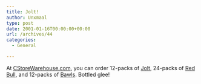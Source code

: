 ```yaml
---
title: Jolt!
author: Unxmaal
type: post
date: 2001-01-16T00:00:00+00:00
url: /archives/44
categories:
  - General

---
```

At [CStoreWarehouse.com][1], you can order 12-packs of [Jolt][2], 24-packs of [Red Bull][3], and 12-packs of [Bawls][4]. Bottled glee!

 [1]: http://www.cstorewarehouse.com
 [2]: http://www.cstorewarehouse.com/Merchant2/merchant.mv?Screen=CTGY&Store_Code=CSW&Category_Code=e_Energy+Sodas
 [3]: http://www.cstorewarehouse.com/Merchant2/merchant.mv?Screen=PROD&Store_Code=CSW&Product_Code=611269991246&Category_Code=ea_Energy+Drinks
 [4]: http://www.cstorewarehouse.com/Merchant2/merchant.mv?Screen=PROD&Store_Code=CSW&Product_Code=637910217732&Category_Code=ea_Energy+Drinks